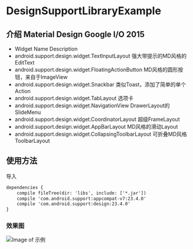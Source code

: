 # DesignSupportLibraryExample

## 介绍 Material Design Google I/O 2015 

* Widget Name	Description
* android.support.design.widget.TextInputLayout	强大带提示的MD风格的EditText
* android.support.design.widget.FloatingActionButton	MD风格的圆形按钮，来自于ImageView
* android.support.design.widget.Snackbar	类似Toast，添加了简单的单个Action
* android.support.design.widget.TabLayout	选项卡
* android.support.design.widget.NavigationView	DrawerLayout的SlideMenu
* android.support.design.widget.CoordinatorLayout	超级FrameLayout
* android.support.design.widget.AppBarLayout	MD风格的滑动Layout
* android.support.design.widget.CollapsingToolbarLayout	可折叠MD风格ToolbarLayout

## 使用方法

导入
```xml
dependencies {
    compile fileTree(dir: 'libs', include: ['*.jar'])
    compile 'com.android.support:appcompat-v7:23.4.0'
    compile 'com.android.support:design:23.4.0'
}
```



### 效果图  
![Image of 示例](https://raw.githubusercontent.com/why168/DesignSupporLlibraryExample/master/Untitled.gif)




